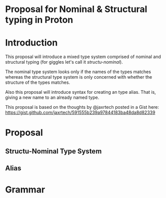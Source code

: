# Proposal for Nominal & Structural typing in Proton

Introduction
============

This proposal will introduce a mixed type system comprised of nominal and
structural typing (for giggles let's call it _structu-nominal_).

The nominal type system looks only if the names of the types matches
whereas the structural type system is only concerned with whether
the structure of the types matches.

Also this proposal will introduce syntax for creating an type alias.
That is, giving a new name to an already named type.

This proposal is based on the thoughts by @jaxrtech posted in a Gist
here: https://gist.github.com/jaxrtech/591555b239a97844183ba48da8d82339

Proposal
========

Structu-Nominal Type System
---------------------------

Alias
-----

Grammar
=======
